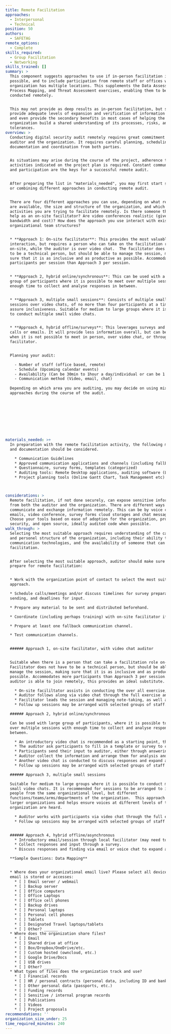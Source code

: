 ```yaml
---
title: Remote Facilitation
approaches:
  - Interpersonal
  - Technical
position: 50
authors:
  - SAFETAG
remote_options:
  - Complete
skills_required:
  - Group Facilitation
  - Networking
skills_trained: []
summary: >
  This component suggests approaches to use if in-person facilitation is not
  possible, and to include participation from remote staff or offices when an
  organization has multiple locations. This supplements the Data Assessment,
  Process Mapping, and Threat Assessment exercises, enabling them to be
  conducted remotely.


  This may not provide as deep results as in-person facilitation, but should
  provide adequate levels of expansion and verification of information needed,
  and even provide the secondary benefits in most cases of helping the
  organization build a shared understanding of its processes, risks, and riosk
  tolerances.
overview: >
  Conducting digital security audit remotely requires great commitment from both
  auditor and the organization. It requires careful planning, scheduling,
  documentation and coordination from both parties. 


  As situations may arise during the course of the project, adherence to the
  activities indicated on the project plan is required. Constant communication
  and participation are the keys for a successful remote audit.


  After preparing the list in "materials_needed", you may first start selecting
  or combining different approaches in conducting remote audit.


  There are four different approaches you can use, depending on what resources
  are available, the size and structure of the organization, and which
  activities you are trying to facilitate remotely. Is there someone that can
  help as an on-site facilitator? Are video conferences realistic (given
  bandwidth and cost)? How does the approach you use interact with existing
  organizational team structures?


  * **Approach 1: On-site facilitator**: This provides the most valuable
  interaction, but requires a person who can take on the facilitation role
  on-site, while the auditor is over video chat.  The facilitator does not have
  to be a technical person, but should be able to manage the session, making
  sure that it is as inclusive and as productive as possible. Accommodates more
  participants per session than Approach 3 per session.


  * **Approach 2, hybrid online/synchronous**: This can be used with a large
  group of participants where it is possible to meet over multiple sessions with
  enough time to collect and analyse responses in between.


  * **Approach 3, multiple small sessions**: Consists of multiple small full
  sessions over video chats, of no more than four participants at a time to
  assure inclusiveness. Suitable for medium to large groups where it is possible
  to conduct multiple small video chats.


  * **Approach 4, hybrid offline/surveys**: This leverages surveys and shorters
  calls or emails. It will provide less information overall, but can be used
  when it is not possible to meet in person, over video chat, or through a local
  facilitator.


  Planning your audit:

    - Number of staff (office based, remote)
    - Schedule (Upcoming calendar events)
    - Availability (Can be 30min to 1hour a day/individual or can be 1 hour for a group of 4-5)
    - Communication method (Video, email, chat)
   
  Depending on which area you are auditing, you may decide on using mixed
  approaches during the course of the audit.


   
   
   
   
   
   
   
materials_needed: >+
  In preparation with the remote facilitation activity, the following materials
  and documentation should be considered.

    * Communication Guidelines
    * Approved communication applications and channels (including fallback communication channels)
    * Questionnaire, survey forms, templates (categorized)
    * Auditing tools: Remote Desktop applications, auditing software (Lynis, Belarc Advisor)
    * Project planning tools (Online Gantt Chart, Task Management etc)



considerations: >
  Remote facilitation, if not done securely, can expose sensitive information
  from both the auditor and the organization. There are different ways to
  communicate and exchange information remotely. This can be by voice calls,
  emails, video conference, survey forms cloud storages and chat messages.
  Choose your tools based on ease of adoption for the organization, proven
  security, and open source, ideally audited code when possible.  
walk_through: >
  Selecting the most suitable approach requires understanding of the capacity
  and personel structure of the organization, including their ability to support
  communication technologies, and the availability of someone that can assist in
  facilitation.


  After selecting the most suitable approach, auditor should make sure to
  prepare for remote facilitation:


  * Work with the organization point of contact to select the most suitable
  approach.

  * Schedule calls/meetings and/or discuss timelines for survey preparation,
  sending, and deadlines for input.

  * Prepare any material to be sent and distributed beforehand.

  * Coordinate (including perhaps training) with on-site facilitator if ny.

  * Prepare at least one fallback communication channel.

  * Test communication channels.


  ###### Approach 1, on-site facilitator, with video chat auditor


  Suitable when there is a person that can take a facilitation role on-site.
  Facilitator does not have to be a technical person, but should be able to
  manage the session, making sure that it is as inclusive and as productive as
  possible. Accommodates more participants than Approach 3 per session. If the
  auditor is able to join remotely, this provides an ideal substitute.

    * On-site facililtator assists in conducting the over all exercise, ensuring inclusion of all participants. Level of facilitator envolvement needs to be decided between the facilitator and auditor before the session, and if needed training may be provided to the facilitator
    * Auditor follows along via video chat through the full exercise and discussion, and is able to contribute or ask follow-up questions as needed.
    * Facilitator leads the session and managing note-taking, as well as secure sharing of notes post-session.
    * Follow up sessions may be arranged with selected groups of staff.

  ###### Approach 2, hybrid online/synchronous

  Can be used with large group of participants, where it is possible to meet
  over multiple sessions with enough time to collect and analyse responses in
  between.

    * An introductory video chat is recommended as a starting point, this allows the auditor to introduce themselves, the exercise, and agree on communication rules. This will help in building rapport, and address any concerns participants may have, as well as allow for further testing of communication channel.
    * The auditor ask participants to fill in a template or survey to collect information needed (See Approach 4 for survey details), this stems directly from the activity, whether it is data assessment, process mapping, threat analysis, or any activity requiring facilitation.
    * Participants send their input to auditor, either through answering into and online questionnaire, or through any other media agreed on.
    * Auditor collect the information and arrange them for analysis and discussion.
    * Another video chat is conducted to discuss responses and expand and validate on information collected through the survey.
    * Follow up sessions may be arranged with selected groups of staff as needed.

  ###### Approach 3, multiple small sessions

  Suitable for medium to large groups where it is possible to conduct multiple
  small video chats. It is recommended for sessions to be arranged to include
  people from the same organizational level, but different
  functions/teams/arms/departments of the organization.  This approach scales to
  larger organizations and helps ensure voices at different levels of the
  organization are heard.

    * Auditor works with participants via video chat through the full exercise and discussion.
    * Follow up sessions may be arranged with selected groups of staff as needed.


  ###### Approach 4, hybrid offline/asynchronous
    * Introductory email/session through local facilitator (may need to provide remote training on the activities).
    * Collect responses and input through a survey.
    * Discuss responses and finding via email or voice chat to expand and validate.

  **Sample Questions: Data Mapping**


  * Where does your organizational email live? Please select all devices where
  email is stored or accesses:
    * [ ] Email server / webmail
    * [ ] Backup server
    * [ ] Office computers
    * [ ] Office Laptops
    * [ ] Office cell phones
    * [ ] Backup drives
    * [ ] Personal laptops
    * [ ] Personal cell phones
    * [ ] Tablets
    * [ ] Designated Travel laptops/tablets
    * [ ] Other? ______
  * Where does the organization share files?
    * [ ] Email
    * [ ] Shared drive at office
    * [ ] Box/Dropbox/OneDrive/etc.
    * [ ] Custom hosted (owncloud, etc.)
    * [ ] Google Drive/Docs
    * [ ] USB drives
    * [ ] Other? _______
  * What types of files does the organization track and use?
    * [ ] Financial records
    * [ ] HR / personal contracts (personal data, including ID and bank info)
    * [ ] Other personal data (passports, etc.)
    * [ ] Funding records
    * [ ] Sensitive / internal program records
    * [ ] Publications
    * [ ] Videos
    * [ ] Project proposals
recommendations: ''
organization_size_under: 25
time_required_minutes: 240
---
```



